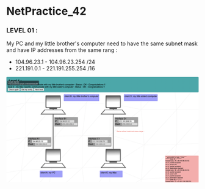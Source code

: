 # NetPractice_42

### LEVEL 01 :

My PC and my little brother's computer need to have the same subnet mask and have IP addresses from the same rang :
- 104.96.23.1 - 104.96.23.254 /24
- 221.191.0.1 - 221.191.255.254 /16

![alt text](https://github.com/mboy29/NetPractice_42/blob/main/Levels/level01-2.png)
